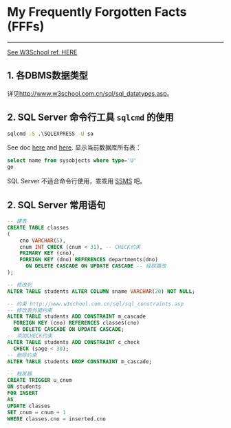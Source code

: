 # My Frequently Forgotten Facts (FFFs)
------
[See W3School ref. HERE](http://www.w3school.com.cn/sql/index.asp)
## 1. 各DBMS数据类型
详见<http://www.w3school.com.cn/sql/sql_datatypes.asp>。

## 2. SQL Server 命令行工具 `sqlcmd` 的使用
``` cmd
sqlcmd -S .\SQLEXPRESS -U sa
```
See doc [here](https://msdn.microsoft.com/zh-cn/library/ms165702.aspx) and [here](https://msdn.microsoft.com/zh-cn/library/ms162773.aspx).
显示当前数据库所有表：
``` sql
select name from sysobjects where type='U'
go
```
SQL Server 不适合命令行使用，乖乖用 [SSMS](https://docs.microsoft.com/en-us/sql/ssms/download-sql-server-management-studio-ssms) 吧。

## 2. SQL Server 常用语句
``` sql
-- 建表
CREATE TABLE classes
(
    cno VARCHAR(5),
    cnum INT CHECK (cnum < 31), -- CHECK约束
    PRIMARY KEY (cno),
    FOREIGN KEY (dno) REFERENCES departments(dno)
      ON DELETE CASCADE ON UPDATE CASCADE -- 级联更改
);

-- 修改列
ALTER TABLE students ALTER COLUMN sname VARCHAR(20) NOT NULL;

-- 约束 http://www.w3school.com.cn/sql/sql_constraints.asp
-- 修改表外键约束 
ALTER TABLE students ADD CONSTRAINT m_cascade
  FOREIGN KEY (cno) REFERENCES classes(cno)
  ON DELETE CASCADE ON UPDATE CASCADE;
-- 添加CHECK约束
ALTER TABLE students ADD CONSTRAINT c_check
  CHECK (sage < 30);
-- 删除约束
ALTER TABLE students DROP CONSTRAINT m_cascade;

-- 触发器
CREATE TRIGGER u_cnum
ON students
FOR INSERT
AS
UPDATE classes
SET cnum = cnum + 1
WHERE classes.cno = inserted.cno
```
